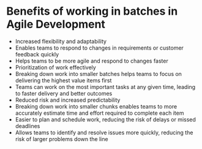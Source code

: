 # Benefits of working in batches in Agile Development

- Increased flexibility and adaptability
- Enables teams to respond to changes in requirements or customer feedback quickly
- Helps teams to be more agile and respond to changes faster
- Prioritization of work effectively
- Breaking down work into smaller batches helps teams to focus on delivering the highest value items first
- Teams can work on the most important tasks at any given time, leading to faster delivery and better outcomes
- Reduced risk and increased predictability
- Breaking down work into smaller chunks enables teams to more accurately estimate time and effort required to complete each item
- Easier to plan and schedule work, reducing the risk of delays or missed deadlines
- Allows teams to identify and resolve issues more quickly, reducing the risk of larger problems down the line